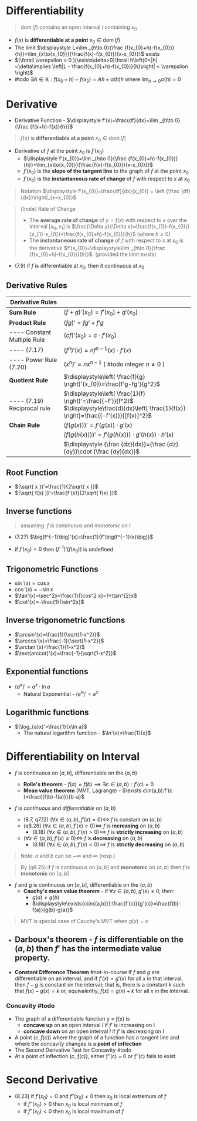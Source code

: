 # Differentiability 

> $\operatorname{dom}(f)$ contains an open interval $I$ containing $x_{0}$

- $f(x)$ is **differentiable at a point** $x_{0}\in\operatorname{dom}(f)$
-  The limit $\displaystyle  L=\lim _{h\to 0}{\frac {f(x_{0}+h)-f(x_{0})}{h}}=\lim_{x\to{x_{0}}}{\frac{f(x)-f(x_{0})}{x-x_{0}}}$ exists
- $(\forall \varepsilon > 0 )(\exists\delta>0)\forall h\left(0<|h|<\delta\implies \left|L - \frac{f(x_{0}+h)-f(x_{0})}{h}\right| < \varepsilon \right)$
- #todo  $\exists{A}\in\mathbb{R} : f(x_{0}+h)-f(x_{0})=Ah+\alpha(h)h$ where $\displaystyle\lim_{ h \to 0 }\alpha(h)=0$

# Derivative

- Derivative Function - $\displaystyle f'(x)=\frac{df}{dx}=\lim _{h\to 0}{\frac {f(x+h)-f(x)}{h}}$

> $f(x)$ is **differentiable at a point** $x_{0}\in\operatorname{dom}(f)$

- Derivative of $f$ at the point $x_{0}$ is $f'(x_{0})$
	- $\displaystyle f'(x_{0})=\lim _{h\to 0}{\frac {f(x_{0}+h)-f(x_{0})}{h}}=\lim_{x\to{x_{0}}}{\frac{f(x)-f(x_{0})}{x-x_{0}}}$
	- $f'(x_{0})$ is the **slope of the tangent line** to the graph of $f$ at the point $x_{0}$
	- $f'(x_{0})$ is the **instantaneous rate of change** of $f$ with respect to $x$ at $x_{0}$

> Notation $\displaystyle f'(x_{0})=\frac{df}{dx}(x_{0}) = \left.{\frac {df}{dx}}\right|_{x=x_{0}}$


> [!note] Rate of Change 
> - The **average rate of change** of $y=f(x)$ with respect to $x$ over the interval $[x_{0},x_{1}]$ is $\frac{\Delta y}{\Delta x}=\frac{f(x_{1})-f(x_{0})}{x_{1}-x_{0}}=\frac{f(x_{0}+h)-f(x_{0})}{h}$ (where $h\neq 0$) 
> - The **instantaneous rate of change** of $f$ with respect to $x$ at $x_{0}$ is the derivative $f'(x_{0})=\displaystyle\lim _{h\to 0}{\frac {f(x_{0}+h)-f(x_{0})}{h}}$. (provided the limit exists)


- (7.9) if $f$ is differentiable at $x_{0}$, then it continuous at $x_{0}$

## Derivative Rules

| Derivative Rules |  |
| ---- | ---- |
| **Sum Rule** | $(f+g)'(x_{0})=f'(x_{0})+g'(x_{0})$ |
| **Product Rule** | $(fg)'={fg'}+{f'g}$ |
| ---- Constant Multiple Rule | $(cf)'(x_{0})=c\cdot f'(x_{0})$ |
| ---- (7.17) | $(f^{n})'(x)=nf^{n-1}(x)\cdot f'(x)$ |
| ---- Power Rule (7.20) | $(x^n)'=nx^{n-1}$ ( #todo  integer $n\neq 0$ ) |
| **Quotient Rule** | $\displaystyle\left( \frac{f}{g} \right)'(x_{0})=\frac{f'g-fg'}{g^2}$ |
| ---- (7.19) Reciprocal rule | $\displaystyle\left( \frac{1}{f} \right)'=\frac{{-f'}}{f^2}$<br>$\displaystyle\frac{d}{dx}\left[ \frac{1}{f(x)} \right]=\frac{{-f'(x)}}{[f(x)]^2}$ |
| **Chain Rule** | $(f(g(x)))'=f'(g(x))\cdot g'(x)$ |
|  | $(f(g(h(x))))'=f'(g(h(x))) \cdot g'(h(x)) \cdot h'(x)$ |
|  | $\displaystyle  {\frac {dz}{dx}}={\frac {dz}{dy}}\cdot {\frac {dy}{dx}}$ |
## Root Function 

- $(\sqrt{ x })'=\frac{1}{2\sqrt{ x }}$
- $(\sqrt{ f(x) })'=\frac{f'(x)}{2\sqrt{ f(x) }}$

## Inverse functions

> assuming: $f$ is *continuous* and *monotonic* on $I$

- (7.27) $\big(f^{−1}\big)'(x)=\frac{1}{f'\big(f^{−1}(x)\big)}$

- if $f'(x_{0})=0$ then $(f^{-1})'(f(x_{0}))$ is undefined 

## Trigonometric Functions 

- $\sin'(x)=\cos x$
- $\cos'(x)=-\sin x$
- $\tan'(x)=\sec^2x=\frac{1}{\cos^2 x}=1+\tan^{2}x$
- $\cot'(x)=-\frac{1}{\sin^2x}$

## Inverse trigonometric functions

- $\arcsin'(x)=\frac{1}{\sqrt{1-x^2}}$
- $\arccos'(x)=\frac{-1}{\sqrt{1-x^2}}$
- $\arctan'(x)=\frac{1}{1-x^2}$
- $\text{arccot}'(x)=\frac{-1}{\sqrt{1-x^2}}$

## Exponential functions

- $(a^x)'=a^x\cdot{\ln a}$
	- Natural Exponential - $(e^x)'=e^x$

## Logarithmic functions

- $(\log_{a}x)'=\frac{1}{x\ln a}$
	- The natural logarithm function - $\ln'(x)=\frac{1}{x}$

# Differentiability on Interval

- $f$ is continuous on $[a,b]$, differentiable on the $(a,b)$
	- **Rolle's theorem** - $f(a)=f(b)\implies\exists c\in(a,b):f'(c )=0$
	- **Mean value theorem** (MVT, Lagrange) - $\exists c\in(a,b):f'(c )=\frac{{f(b)-f(a)}}{b-a}$

- $f$ is *continuous* and *differentiable* on $(a,b)$
	- (8.7, q7.12) $(\forall{x\in{(a,b)},f'(x)=0})\iff$ $f$ is constant on $(a,b)$ 
	- (q8.28) $(\forall{x\in{(a,b)},f'(x)\geq 0})\iff$ $f$ is **increasing** on $(a,b)$
		- (8.18) $(\forall{x\in{(a,b)},f'(x)>0})\implies$ $f$ is **strictly increasing** on $(a,b)$
	- $(\forall{x\in{(a,b)},f'(x)\leq0})\iff$ $f$ is **decreasing** on $(a,b)$
		- (8.18) $(\forall{x\in{(a,b)},f'(x)<0})\implies$ $f$ is **strictly decreasing** on $(a,b)$

> Note: $a$ and $b$ can be $-\infty$ and $\infty$ (resp.)

> By (q8.25) if $f$ is continuous on $[a,b]$ and **monotonic** on $(a,b)$ then $f$ is **monotonic** on $[a,b]$ 

- $f$ and $g$ is continuous on $[a,b]$, differentiable on the $(a,b)$
	- **Cauchy's mean value theorem** - if $\forall{x\in{(a,b)}},\, g'(x)\neq 0$, then:
		- $g(a)\neq g(b)$
		- $\displaystyle\exists{c\in{(a,b)}}:\frac{f'(c)}{g'(c)}=\frac{f(b)-f(a)}{g(b)-g(a)}$

> MVT is special case of Cauchy's MVT when $g(x)=x$


- **Darboux's theorem** - $f$ is differentiable on the $(a,b)$ then $f'$ has the intermediate value property.
	- 

- **Constant Difference Theorem** #not-in-course If $f$ and $g$ are differentiable on an interval, and if $f'(x)=g'(x)$ for all $x$ in that interval, then $f − g$ is constant on the interval; that is, there is a constant k such that $f(x) − g(x) = k$ or, equivalently, $f(x) = g(x) + k$ for all $x$ in the interval. 


### Concavity #todo 

- The graph of a differentiable function y = ƒ(x) is
	- **concave up** on an open interval $I$ if $f'$ is increasing on I
	- **concave down** on an open interval $I$ if $f'$ is decreasing on I
- A point $(c,f(c))$ where the graph of a function has a tangent line and where the concavity changes is a **point of inflection**
- The Second Derivative Test for Concavity #todo 
- At a point of inflection (c, ƒ(c)), either ƒ″(c) = 0 or ƒ″(c) fails to exist.

# Second Derivative 

- (8.23) if $f'(x_{0})=0$ and $f''(x_{0})\neq 0$ then $x_{0}$ is local extremum of $f$
	- if $f''(x_{0})> 0$ then $x_{0}$ is local minimum of $f$
	- if $f''(x_{0})< 0$ then $x_{0}$ is local maximum of $f$

